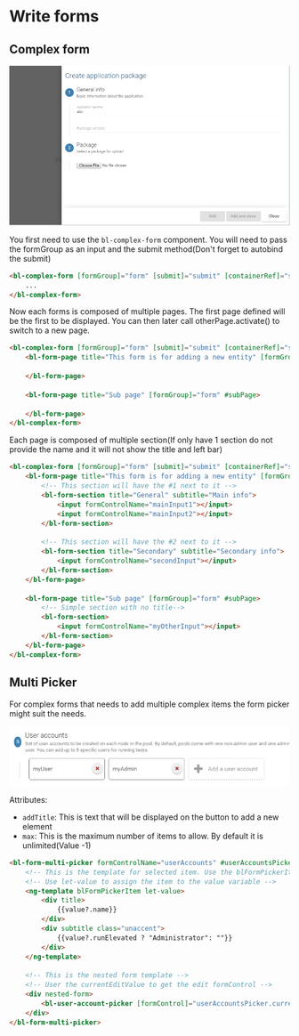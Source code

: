 # Write forms

## Complex form

![Example form](images/form.png)

You first need to use the `bl-complex-form` component. You will need to pass the formGroup as an input and the submit method(Don't forget to autobind the submit)

```html
<bl-complex-form [formGroup]="form" [submit]="submit" [containerRef]="sidebarRef">
    ...
</bl-complex-form>
```

Now each forms is composed of multiple pages. The first page defined will be the first to be displayed. You can then later call otherPage.activate() to switch to a new page.

```html
<bl-complex-form [formGroup]="form" [submit]="submit" [containerRef]="sidebarRef">
    <bl-form-page title="This form is for adding a new entity" [formGroup]="form">

    </bl-form-page>

    <bl-form-page title="Sub page" [formGroup]="form" #subPage>

    </bl-form-page>
</bl-complex-form>
```

Each page is composed of multiple section(If only have 1 section do not provide the name and it will not show the title and left bar)

```html
<bl-complex-form [formGroup]="form" [submit]="submit" [containerRef]="sidebarRef">
    <bl-form-page title="This form is for adding a new entity" [formGroup]="form">
        <!-- This section will have the #1 next to it -->
        <bl-form-section title="General" subtitle="Main info">
            <input formControlName="mainInput1"></input>
            <input formControlName="mainInput2"></input>
        </bl-form-section>

        <!-- This section will have the #2 next to it -->
        <bl-form-section title="Secondary" subtitle="Secondary info">
            <input formControlName="secondInput"></input>
        </bl-form-section>
    </bl-form-page>

    <bl-form-page title="Sub page" [formGroup]="form" #subPage>
        <!-- Simple section with no title-->
        <bl-form-section>
            <input formControlName="myOtherInput"></input>
        </bl-form-section>
    </bl-form-page>
</bl-complex-form>
```

## Multi Picker

For complex forms that needs to add multiple complex items the form picker might suit the needs.

![Multi picker example](images/form-multi-picker.png)

Attributes:

* `addTitle`: This is text that will be displayed on the button to add a new element
* `max`: This is the maximum number of items to allow. By default it is unlimited(Value -1)

```html
<bl-form-multi-picker formControlName="userAccounts" #userAccountsPicker addTitle="Add a user account" [max]="5">
    <!-- This is the template for selected item. Use the blFormPickerItem directive on it.-->
    <!-- Use let-value to assign the item to the value variable -->
    <ng-template blFormPickerItem let-value>
        <div title>
            {{value?.name}}
        </div>
        <div subtitle class="unaccent">
            {{value?.runElevated ? "Administrator": ""}}
        </div>
    </ng-template>

    <!-- This is the nested form template -->
    <!-- User the currentEditValue to get the edit formControl -->
    <div nested-form>
        <bl-user-account-picker [formControl]="userAccountsPicker.currentEditValue"></bl-user-account-picker>
    </div>
</bl-form-multi-picker>
```
